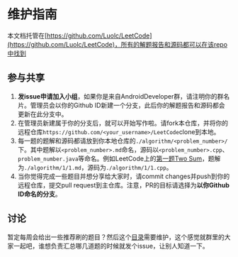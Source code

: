# 维护指南

本文档托管在[https://github.com/Luolc/LeetCode](https://github.com/Luolc/LeetCode)，所有的解题报告和源码都可以在该repo中找到

## 参与共享

1. **发issue申请加入小组**，如果你是来自AndroidDeveloper群，请注明你的群名片。管理员会以你的Github ID新建一个分支，此后你的解题报告和源码都会更新在此分支中。
2. 在管理员新建属于你的分支后，就可以开始写作啦。请fork本仓库，并将你的远程仓库`https://github.com/<your_username>/LeetCode`clone到本地。
3. 每一题的题解和源码都请放到你本地仓库的`./algorithm/<problem_number>/`下。其中题解以`<problem_number>.md`命名，源码以`<problem_number>.cpp`、`problem_number.java`等命名。例如LeetCode上的[第一题Two Sum](https://leetcode.com/problems/two-sum/)，题解为`./algorithm/1/1.md`，源码为`./algorithm/1/1.cpp`。
4. 当你觉得完成一些题目并想分享给大家时，请commit changes并push到你的远程仓库，提交pull request到主仓库。注意，PR的目标请选择为**以你Github ID命名的分支**。

## 讨论

暂定每周会给出一些推荐刷的题目？然后这个[目录](./Catalog.html)需要维护，这个感觉就群里的大家一起吧，谁想负责汇总哪几道题的时候就发个issue，让别人知道一下。